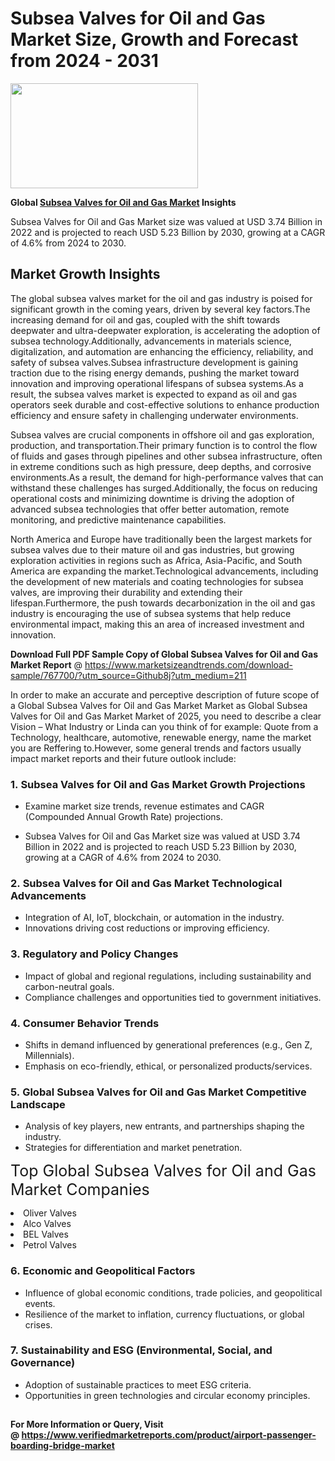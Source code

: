 <H1>Subsea Valves for Oil and Gas Market Size, Growth and Forecast from 2024 - 2031</H1><img class="aligncenter size-medium wp-image-584254" src="https://thirdeyenews.in/wp-content/uploads/2024/09/Global-Market-Research-300x168.jpeg" alt="" width="300" height="168" /><p><strong>Global&nbsp;<a href="https://www.marketsizeandtrends.com/download-sample/767700/?utm_source=Github8j?utm_medium=211">Subsea Valves for Oil and Gas Market</a> Insights</strong></p><p>Subsea Valves for Oil and Gas Market size was valued at USD 3.74 Billion in 2022 and is projected to reach USD 5.23 Billion by 2030, growing at a CAGR of 4.6% from 2024 to 2030.</p><p><h2>Market Growth Insights</h2> <p>The global subsea valves market for the oil and gas industry is poised for significant growth in the coming years, driven by several key factors.The increasing demand for oil and gas, coupled with the shift towards deepwater and ultra-deepwater exploration, is accelerating the adoption of subsea technology.Additionally, advancements in materials science, digitalization, and automation are enhancing the efficiency, reliability, and safety of subsea valves.Subsea infrastructure development is gaining traction due to the rising energy demands, pushing the market toward innovation and improving operational lifespans of subsea systems.As a result, the subsea valves market is expected to expand as oil and gas operators seek durable and cost-effective solutions to enhance production efficiency and ensure safety in challenging underwater environments.</p> <p>Subsea valves are crucial components in offshore oil and gas exploration, production, and transportation.Their primary function is to control the flow of fluids and gases through pipelines and other subsea infrastructure, often in extreme conditions such as high pressure, deep depths, and corrosive environments.As a result, the demand for high-performance valves that can withstand these challenges has surged.Additionally, the focus on reducing operational costs and minimizing downtime is driving the adoption of advanced subsea technologies that offer better automation, remote monitoring, and predictive maintenance capabilities.</p> <p>North America and Europe have traditionally been the largest markets for subsea valves due to their mature oil and gas industries, but growing exploration activities in regions such as Africa, Asia-Pacific, and South America are expanding the market.Technological advancements, including the development of new materials and coating technologies for subsea valves, are improving their durability and extending their lifespan.Furthermore, the push towards decarbonization in the oil and gas industry is encouraging the use of subsea systems that help reduce environmental impact, making this an area of increased investment and innovation.</p> <p><span class=""><strong>Download Full PDF Sample Copy of Global Subsea Valves for Oil and Gas Market Report</strong> @ <a href="https://www.marketsizeandtrends.com/download-sample/767700/?utm_source=Github8j?utm_medium=211" target="_blank">https://www.marketsizeandtrends.com/download-sample/767700/?utm_source=Github8j?utm_medium=211</a></span></p><p>In order to make an accurate and perceptive description of future scope of a Global&nbsp;Subsea Valves for Oil and Gas Market Market as Global&nbsp;Subsea Valves for Oil and Gas Market Market of 2025, you need to describe a clear Vision &ndash; What Industry or Linda can you think of for example: Quote from a Technology, healthcare, automotive, renewable energy, name the market you are Reffering to.However, some general trends and factors usually impact market reports and their future outlook include:</p><h3>1.&nbsp;<strong>Subsea Valves for Oil and Gas Market Growth Projections</strong></h3><ul><li>Examine market size trends, revenue estimates and CAGR (Compounded Annual Growth Rate) projections.</li><li><p>Subsea Valves for Oil and Gas Market size was valued at USD 3.74 Billion in 2022 and is projected to reach USD 5.23 Billion by 2030, growing at a CAGR of 4.6% from 2024 to 2030.</p></li></ul><h3>2.&nbsp;<strong>Subsea Valves for Oil and Gas Market Technological Advancements</strong></h3><ul><li>Integration of AI, IoT, blockchain, or automation in the industry.</li><li>Innovations driving cost reductions or improving efficiency.</li></ul><h3>3.&nbsp;<strong>Regulatory and Policy Changes</strong></h3><ul><li>Impact of global and regional regulations, including sustainability and carbon-neutral goals.</li><li>Compliance challenges and opportunities tied to government initiatives.</li></ul><h3>4.&nbsp;<strong>Consumer Behavior Trends</strong></h3><ul><li>Shifts in demand influenced by generational preferences (e.g., Gen Z, Millennials).</li><li>Emphasis on eco-friendly, ethical, or personalized products/services.</li></ul><h3>5.&nbsp;<strong>Global Subsea Valves for Oil and Gas Market Competitive Landscape</strong></h3><ul><li>Analysis of key players, new entrants, and partnerships shaping the industry.</li><li>Strategies for differentiation and market penetration.</li></ul><p data-pm-slice="1 1 []"><span style="color: inherit; font-family: inherit; font-size: 25px;">Top Global Subsea Valves for Oil and Gas Market Companies</span></p><div class="" data-test-id=""><p><li>Oliver Valves</li><li> Alco Valves</li><li> BEL Valves</li><li> Petrol Valves</li></p></div><h3>6.&nbsp;<strong>Economic and Geopolitical Factors</strong></h3><ul><li>Influence of global economic conditions, trade policies, and geopolitical events.</li><li>Resilience of the market to inflation, currency fluctuations, or global crises.</li></ul><h3>7.&nbsp;<strong>Sustainability and ESG (Environmental, Social, and Governance)</strong></h3><ul><li>Adoption of sustainable practices to meet ESG criteria.</li><li>Opportunities in green technologies and circular economy principles.</li></ul><h2><strong style="font-size: 14px;">For More Information or Query, Visit @&nbsp;</strong><a style="background-color: #ffffff; font-size: 14px;" href="https://www.marketsizeandtrends.com/report/subsea-valves-for-oil-and-gas-market/" target="_blank">https://www.verifiedmarketreports.com/product/airport-passenger-boarding-bridge-market</a></h2>